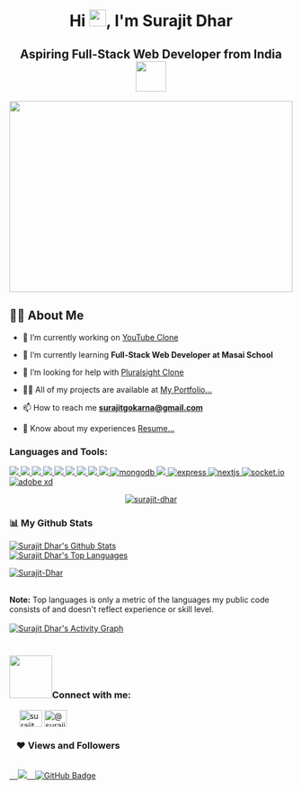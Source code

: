 

<!--
**surajit00/surajit00** is a ✨ _special_ ✨ repository because its `README.md` (this file) appears on your GitHub profile.

Here are some ideas to get you started:

- 🔭 I’m currently working on ...
- 🌱 I’m currently learning ...
- 👯 I’m looking to collaborate on ...
- 🤔 I’m looking for help with ...
- 💬 Ask me about ...
- 📫 How to reach me: ...
- 😄 Pronouns: ...
- ⚡ Fun fact: ...
-->
<h1 align="center">Hi <img src="https://raw.githubusercontent.com/MartinHeinz/MartinHeinz/master/wave.gif" width="30px">, I'm Surajit Dhar </h1>
<h2 align="center">Aspiring Full-Stack Web Developer from India <img src="https://img.icons8.com/external-flaticons-lineal-color-flat-icons/2x/external-web-development-mobile-app-development-flaticons-lineal-color-flat-icons.png" width="54px"/> </h2>
<a href="#"><img width="100%" height="340px" src="https://images.unsplash.com/photo-1607743386760-88ac62b89b8a?ixid=MnwxMjA3fDB8MHxwaG90by1wYWdlfHx8fGVufDB8fHx8&ixlib=rb-1.2.1&auto=format&fit=crop&w=1050&q=80" height="175px"/></a>


## 🙋‍♂️ About Me

- 🔭 I’m currently working on [YouTube Clone](https://you-tube-colne.vercel.app/)

- 🌱 I’m currently learning **Full-Stack Web Developer at Masai School**

- 🤝 I’m looking for help with [Pluralsight Clone](https://pluralsight-clone-1.netlify.app/)

- 👨‍💻 All of my projects are available at [My Portfolio...](https://surajit-dhar-portfolio.vercel.app)

<!-- - 📝 I regularly write articles on [Amazon-Prime-Video Blog](https://medium.com/@surajitgokarna/building-the-clone-of-amazon-prime-video-a8836c6e78a) -->

- 📫 How to reach me **surajitgokarna@gmail.com**

- 📄 Know about my experiences [Resume...](https://drive.google.com/file/d/10Ocb7XbnDXJ_dhWJGtsJefIjfIRicWwX/view?usp=sharing)


<h3 align="left">Languages and Tools:</h3>
<p align="left"> 
  <a href="https://www.cplusplus.com" target="_blank"> <img src="https://img.shields.io/badge/C%2B%2B-00599C?style=for-the-badge&logo=c%2B%2B&logoColor=white"/> </a>
    <a href="https://www.java.com" target="_blank"> <img src="https://img.shields.io/badge/Java-ED8B00?style=for-the-badge&logo=java&logoColor=white"/> </a>
    <a href="https://developer.mozilla.org/en-US/docs/Web/JavaScript" target="_blank"> <img src="https://img.shields.io/badge/JavaScript-323330?style=for-the-badge&logo=javascript&logoColor=F7DF1E"/> </a> 
    <a href="https://www.w3.org/html/" target="_blank"> <img src="https://img.shields.io/badge/HTML5-E34F26?style=for-the-badge&logo=html5&logoColor=white"/> </a> 
    <a href="https://www.w3schools.com/css/" target="_blank"> <img src="https://img.shields.io/badge/CSS3-1572B6?style=for-the-badge&logo=css3&logoColor=white"/> </a> 
    <a href="https://sass-lang.com/" target="_blank"> <img src="https://img.shields.io/badge/Sass-CC6699?style=for-the-badge&logo=sass&logoColor=white"/> </a>  
    <a href="https://nodejs.org" target="_blank"> <img src="https://img.shields.io/badge/Node.js-339933?style=for-the-badge&logo=nodedotjs&logoColor=white"/> </a> 
    <a href="https://reactjs.org/" target="_blank"> <img src="https://img.shields.io/badge/React-20232A?style=for-the-badge&logo=react&logoColor=61DAFB"/> </a>
    <a href="https://redux.js.org/" target="_blank"> <img src="https://img.shields.io/badge/Redux-593D88?style=for-the-badge&logo=redux&logoColor=white"/> </a>
    <a href="https://www.mongodb.com/" target="_blank"> <img src="https://img.shields.io/badge/MongoDB-4EA94B?style=for-the-badge&logo=mongodb&logoColor=white" alt="mongodb"/> </a> 
    <a href="https://git-scm.com/" target="_blank"> <img src="https://img.shields.io/badge/Git-F05032?style=for-the-badge&logo=git&logoColor=white"/> </a> 
    <a href="https://expressjs.com" target="_blank"> <img src="https://img.shields.io/badge/Express.js-000000?style=for-the-badge&logo=express&logoColor=white" alt="express" /> </a>
    <a href="https://nextjs.com" target="_blank"> <img src="https://img.shields.io/badge/next.js-000000?style=for-the-badge&logo=nextdotjs&logoColor=white" alt="nextjs"/> </a>
    <a href="https://socket.io/" target="_blank"> <img src="https://img.shields.io/badge/Socket.io-010101?&style=for-the-badge&logo=Socket.io&logoColor=white" alt="socket.io"/> </a>
    <a href="https://www.adobe.com/in/products/xd.html" target="_blank"> <img src="https://img.shields.io/badge/Adobe%20XD-470137?style=for-the-badge&logo=Adobe%20XD&logoColor=#FF61F6" alt="adobe xd"/> </a>
</p>


<p align="center">
    <a href="https://github.com/surajit-dhar/github-readme-streak-stats">
        <img title="🔥 Get streak stats for your profile at git.io/streak-stats" alt="surajit-dhar" src="https://github-readme-streak-stats.herokuapp.com/?user=surajit-dhar&theme=black-ice&hide_border=true&stroke=0000&background=060A0CD0"/>
    </a>
</p>
<h3>📊 My Github Stats</h3>

   <a href="https://github.com/Surajit-Dhar/github-readme-stats"><img alt="Surajit Dhar's Github Stats" src="https://github-readme-stats.vercel.app/api?username=Surajit-Dhar&show_icons=true&count_private=true&theme=react&hide_border=true&bg_color=0D1117" /></a>
   <br/>
 <a href="https://github.com/Surajit-Dhar/github-readme-stats"><img alt="Surajit Dhar's Top Languages" src="https://github-readme-stats.vercel.app/api/top-langs/?username=Surajit-Dhar&langs_count=8&count_private=true&layout=compact&theme=react&hide_border=true&bg_color=0D1117" /></a>
 <br/>
 <p align="left"> <a href="https://github.com/Surajit-Dhar/github-profile-trophy"><img src="https://github-profile-trophy.vercel.app/?username=Surajit-Dhar&show_icons=true&count_private=true&theme=react&hide_border=true&bg_color=0D1117" alt="Surajit-Dhar" /></a> </p>
    
  <br/>
  <b>Note:</b> Top languages is only a metric of the languages my public code consists of and doesn't reflect experience or skill level.


<br/>
<br/>
<a href="https://github.com/Surajit-Dhar/github-readme-activity-graph"><img alt="Surajit Dhar's Activity Graph" src="https://activity-graph.herokuapp.com/graph?username=Surajit-Dhar&bg_color=0D1117&color=5BCDEC&line=5BCDEC&point=FFFFFF&hide_border=true" /></a>
<br/>
<br/>
 <h3> <img src="https://raw.githubusercontent.com/ShahriarShafin/ShahriarShafin/main/Assets/handshake.gif" width="76" margin-top="78"/>Connect with me: </h3>
<p align="left">
<p align="left">
&ensp;&ensp;&nbsp;<a href="https://www.linkedin.com/in/surajit-dhar-ab3390230/" target="blank"><img align="center" src="https://raw.githubusercontent.com/rahuldkjain/github-profile-readme-generator/master/src/images/icons/Social/linked-in-alt.svg" alt="surajit dhar" height="30" width="40" /></a>
<a href="https://medium.com/@surajitgokarna" target="blank"><img align="center" src="https://raw.githubusercontent.com/rahuldkjain/github-profile-readme-generator/master/src/images/icons/Social/medium.svg" alt="@surajitgokarna" height="30" width="40" /></a>
</p>

<h3>&ensp; ❤ Views and Followers</h3>
<br/>
<a href="https://github.com/Surajit-Dhar/github-profile-views-counter">
   &ensp;&nbsp; <img src="https://komarev.com/ghpvc/?username=Surajit-Dhar">
</a>
<a href="https://github.com/Surajit-Dhar?tab=followers">&ensp;&nbsp;<img src="https://img.shields.io/github/followers/Surajit-Dhar?label=Followers&style=social" alt="GitHub Badge"></a>
